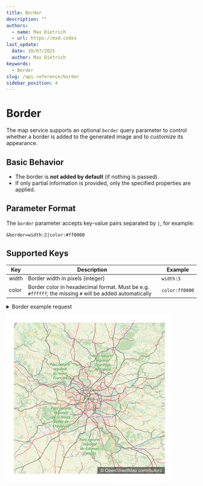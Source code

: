 ```yaml
---
title: Border
description: ""
authors:
  - name: Max Dietrich
  - url: https://mxd.codes
last_update:
  date: 10/07/2025
  author: Max Dietrich
keywords:
  - Border
slug: /api-reference/border
sidebar_position: 4
---
```


# Border

The map service supports an optional `border` query parameter to control whether a border is added to the generated image and to customize its appearance.

## Basic Behavior

- The border is **not added by default** (if nothing is passed).
- If only partial information is provided, only the specified properties are applied.

## Parameter Format

The `border` parameter accepts key-value pairs separated by `|`, for example:

```
&border=width:2|color:#ff0000
```

## Supported Keys

| Key | Description | Example |
| --- | --- | --- |
| width | Border width in pixels (integer) | `width:3` |
| color | Border color in hexadecimal format. Must be e.g. `#ffffff`; the missing `#` will be added automatically | `color:ff0000` |

<details>
  <summary>Border example request</summary>
  <p>http://localhost:3000/api/staticmaps?width=400&height=400&center=48.8566,2.3522&zoom=8&basemap=osm&border=width:20|color:ffff</p>
</details>

![Border example](./img/border.png)
